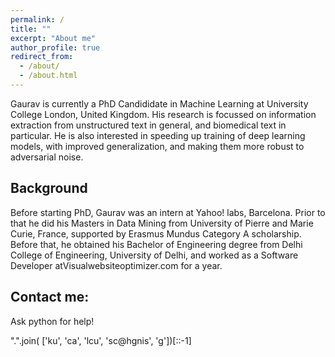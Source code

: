 ```yaml
---
permalink: /
title: ""
excerpt: "About me"
author_profile: true
redirect_from: 
  - /about/
  - /about.html
---
```


Gaurav is currently a PhD Candididate in Machine Learning at University College London, United Kingdom. His research is focussed on information extraction from unstructured text in general, and biomedical text in particular. He is also interested in speeding up training of deep learning models, with improved generalization, and making them more robust to adversarial noise. 

Background
------
Before starting PhD, Gaurav was an intern at Yahoo! labs, Barcelona. Prior to that he did his Masters in Data Mining from University of Pierre and Marie Curie, France, supported by Erasmus Mundus Category A scholarship. Before that, he obtained his Bachelor of Engineering degree from Delhi College of Engineering, University of Delhi, and worked as a Software Developer atVisualwebsiteoptimizer.com for a year. 


Contact me:
------
Ask python for help!

".".join( ['ku', 'ca', 'lcu', 'sc@hgnis', 'g'])[::-1]     